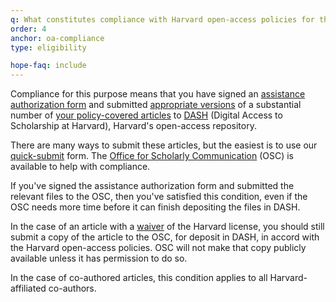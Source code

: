 ```yaml
---
q: What constitutes compliance with Harvard open-access policies for the purpose of eligibility for HOPE funds?
order: 4
anchor: oa-compliance
type: eligibility

hope-faq: include
---
```

Compliance for this purpose means that you have signed an [assistance authorization form](https://osc.hul.harvard.edu/dash/proxy/webform) and submitted [appropriate versions](/authors/faq/#what-version) of a substantial number of [your policy-covered articles](/policies/) to [DASH](https://dash.harvard.edu) (Digital Access to Scholarship at Harvard), Harvard's open-access repository.

There are many ways to submit these articles, but the easiest is to use our [quick-submit](https://dash.harvard.edu/handle/1/37363045/submit) form. The [Office for Scholarly Communication](/) (OSC) is available to help with compliance.

If you've signed the assistance authorization form and submitted the relevant files to the OSC, then you've satisfied this condition, even if the OSC needs more time before it can finish depositing the files in DASH.

In the case of an article with a [waiver](/authors/waiver/) of the Harvard license, you should still submit a copy of the article to the OSC, for deposit in DASH, in accord with the Harvard open-access policies. OSC will not make that copy publicly available unless it has permission to do so.

In the case of co-authored articles, this condition applies to all Harvard-affiliated co-authors.
